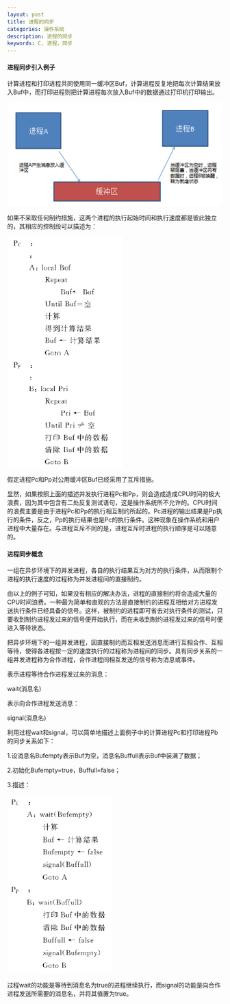 ```yaml
---
layout: post
title: 进程的同步
categories: 操作系统
description: 进程的同步
keywords: C, 进程，同步
---
```


#### 进程同步引入例子

计算进程和打印进程共同使用同一缓冲区Buf，计算进程反复地把每次计算结果放入Buf中，而打印进程则把计算进程每次放入Buf中的数据通过打印机打印输出。

![](/images/posts/OS/24.png)

如果不采取任何制约措施，这两个进程的执行起始时间和执行速度都是彼此独立的，其相应的控制段可以描述为：

![](/images/posts/OS/22.png)

假定进程Pc和Pp对公用缓冲区Buf已经采用了互斥措施。

显然，如果按照上面的描述并发执行进程Pc和Pp，则会造成造成CPU时间的极大浪费，因为其中包含有二处反复测试语句，这是操作系统所不允许的。CPU时间的浪费主要是由于进程Pc和Pp的执行相互制约所起的。Pc进程的输出结果是Pp执行的条件，反之，Pp的执行结果也是Pc的执行条件。这种现象在操作系统和用户进程中大量存在。与进程互斥不同的是，进程互斥时进程的执行顺序是可以随意的。


#### 进程同步概念

一组在异步环境下的并发进程，各自的执行结果互为对方的执行条件，从而限制个进程的执行速度的过程称为并发进程间的直接制约。

由以上的例子可知，如果没有相应的解决办法，进程的直接制约将会造成大量的CPU时间浪费。一种最为简单和直观的方法是直接制约的进程互相给对方进程发送执行条件已经具备的信号。这样，被制约的进程即可省去对执行条件的测试，只要收到制约进程发过来的信号便开始执行，而在未收到制约进程发过来的信号时便进入等待状态。

把异步环境下的一组并发进程，因直接制约而互相发送消息而进行互相合作、互相等待，使得各进程按一定的速度执行的过程称为进程间的同步。具有同步关系的一组并发进程称为合作进程，合作进程间相互发送的信号称为消息或事件。

表示进程等待合作进程发过来的消息：

wait(消息名)

表示向合作进程发送消息：

signal(消息名)

利用过程wait和signal，可以简单地描述上面例子中的计算进程Pc和打印进程Pb的同步关系如下：

1.设消息名Bufempty表示Buf为空，消息名Buffull表示Buf中装满了数据；

2.初始化Bufempty=true，Buffull=false；

3.描述：

![](/images/posts/OS/23.png)


过程wait的功能是等待到消息名为true的进程继续执行，而signal的功能是向合作进程发送所需要的消息名，并将其值置为true。





